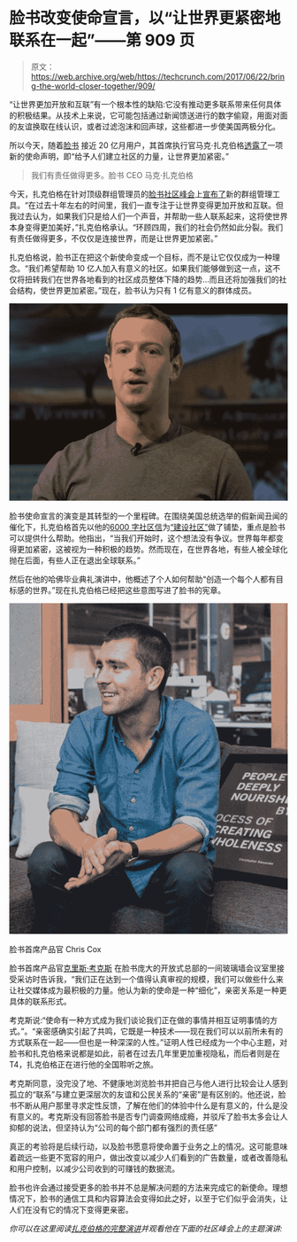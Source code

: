 # 脸书改变使命宣言，以“让世界更紧密地联系在一起”——第 909 页

> 原文：<https://web.archive.org/web/https://techcrunch.com/2017/06/22/bring-the-world-closer-together/909/>

“让世界更加开放和互联”有一个根本性的缺陷:它没有推动更多联系带来任何具体的积极结果。从技术上来说，它可能包括通过新闻馈送进行的数字偷窥，用面对面的友谊换取在线认识，或者过滤泡沫和回声球，这些都进一步使美国两极分化。

所以今天，随着[脸书](https://web.archive.org/web/20190616201231/https://crunchbase.com/organization/facebook) 接近 20 亿月用户，其首席执行官马克·扎克伯格[透露了](https://web.archive.org/web/20190616201231/https://www.facebook.com/zuck/posts/10154944663901634)一项新的使命声明，即“给予人们建立社区的力量，让世界更加紧密。”

> 我们有责任做得更多。脸书 CEO 马克·扎克伯格

今天，扎克伯格在针对顶级群组管理员的[脸书社区峰会](https://web.archive.org/web/20190616201231/https://beta.techcrunch.com/2017/04/11/facebook-communities-summit/)上[宣布了](https://web.archive.org/web/20190616201231/https://beta.techcrunch.com/2017/06/22/facebook-group-admin-tools/)新的群组管理工具。“在过去十年左右的时间里，我们一直专注于让世界变得更加开放和互联。但我过去认为，如果我们只是给人们一个声音，并帮助一些人联系起来，这将使世界本身变得更加美好，”扎克伯格承认。“环顾四周，我们的社会仍然如此分裂。我们有责任做得更多，不仅仅是连接世界，而是让世界更加紧密。”

扎克伯格说，脸书正在把这个新使命变成一个目标，而不是让它仅仅成为一种理念。“我们希望帮助 10 亿人加入有意义的社区。如果我们能够做到这一点，这不仅将扭转我们在世界各地看到的社区成员整体下降的趋势…而且还将加强我们的社会结构，使世界更加紧密。”现在，脸书认为只有 1 亿有意义的群体成员。

![](img/70aa6127349eaf0a51ae220565355b52.png)

脸书使命宣言的演变是其转型的一个里程碑。在围绕美国总统选举的假新闻丑闻的催化下，扎克伯格首先以他的[6000 字社区信](https://web.archive.org/web/20190616201231/https://beta.techcrunch.com/2017/02/16/building-the-world-we-all-want/)为[“建设社区”](https://web.archive.org/web/20190616201231/https://www.facebook.com/notes/mark-zuckerberg/building-global-community/10154544292806634)做了铺垫，重点是脸书可以提供什么帮助。他指出，“当我们开始时，这个想法没有争议。世界每年都变得更加紧密，这被视为一种积极的趋势。然而现在，在世界各地，有些人被全球化抛在后面，有些人正在退出全球联系。”

然后在他的哈佛毕业典礼演讲中，他概述了个人如何帮助“创造一个每个人都有目标感的世界。”现在扎克伯格已经把这些意图写进了脸书的宪章。

![](img/80f55da99c684af96f0519cf47e6ff8a.png)

脸书首席产品官 Chris Cox

脸书首席产品官[克里斯·考克斯](https://web.archive.org/web/20190616201231/https://crunchbase.com/person/chris-cox) 在脸书庞大的开放式总部的一间玻璃墙会议室里接受采访时告诉我，“我们正在达到一个值得认真审视的规模，我们可以做些什么来让社交媒体成为最积极的力量。他认为新的使命是一种“细化”，亲密关系是一种更具体的联系形式。

考克斯说:“使命有一种方式成为我们谈论我们正在做的事情并相互证明事情的方式。”。“亲密感确实引起了共鸣，它既是一种技术——现在我们可以以前所未有的方式联系在一起——但也是一种深深的人性。”证明人性已经成为一个中心主题，对脸书和扎克伯格来说都是如此，前者在过去几年里更加重视隐私，而后者则是在 T4，扎克伯格正在进行他的全国聆听之旅。

考克斯同意，没完没了地、不健康地浏览脸书并把自己与他人进行比较会让人感到孤立的“联系”与建立更深层次的友谊和公民关系的“亲密”是有区别的。他还说，脸书不断从用户那里寻求定性反馈，了解在他们的体验中什么是有意义的，什么是没有意义的。考克斯没有回答脸书是否专门调查网络成瘾，并驳斥了脸书太多会让人抑郁的说法，但坚持认为“公司的每个部门都有强烈的责任感”

真正的考验将是后续行动，以及脸书愿意将使命置于业务之上的情况。这可能意味着疏远一些更不宽容的用户，做出改变以减少人们看到的广告数量，或者改善隐私和用户控制，以减少公司收到的可赚钱的数据流。

脸书也许会通过接受更多的脸书并不总是解决问题的方法来完成它的新使命。理想情况下，脸书的通信工具和内容算法会变得如此之好，以至于它们似乎会消失，让人们在没有它的情况下变得更亲密。

*你可以在这里阅读[扎克伯格的完整演讲](https://web.archive.org/web/20190616201231/https://www.facebook.com/zuck/posts/10154944663901634)并观看他在下面的社区峰会上的主题演讲:*